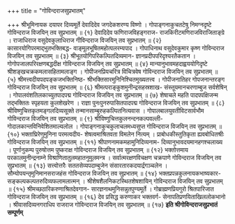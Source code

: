 +++
title = "गोविन्दराजसुप्रभातम्"

+++
श्रीभूमिनायक दयापर दिव्यमूर्ते 
देवादिदेव जगदेकशरण्य विष्णो । 
गोपाङ्गनाकुचतटेषु निमग्नदृष्टे 
गोविन्दराज विजयिन् तव सुप्रभातम् ॥ {१} 
देवादिदेव फणिराजविहङ्गराज- 
राजकिरीटमणिराजविराजिताङ्ग्रे । 
राजाधिराज वसुदेवकुलाधिराज 
गीविन्दराज विजयिन् तव सुप्रभातम् ॥ {२} 
कासारयोगिपरमाद्भुतभक्तिबद्ध- 
वाङ्मूलभूषितमहोत्पलरम्यपाद । 
गोपाधिनाथ वसुदेवकुमार कृष्ण 
गोविन्दराज विजयिन् तव सुप्रभातम् ॥ {३} 
श्रीभूतयोगिपरिकल्पितदिव्यमान- 
ज्ञानप्रदीपपरिदृश्यरतैकतान । 
गोगोपजालपरिरक्षणबद्धदीक्ष 
गोविन्दराज विजयिन् तव सुप्रभातम् ॥ {४} 
मान्यानुभावमहदाह्वययोगिदृष्टे 
श्रीशङ्खचक्रकमलासहितामलाङ्ग । 
गोपीजनप्रियचरित्र विचित्रवेष 
गोविन्दराज विजयिन् तव सुप्रभातम् ॥ {५} 
श्रीमत्त्वदीयपदपङ्कजभक्तिनिष्ठ- 
श्रीभक्तिसारमुनिनिश्चितमुख्यतत्त्व । 
गोपीजनातिहर गोपजनान्तरङ्ग 
गोविन्दराज विजयिन् तव सुप्रभातम् ॥ {६} 
श्रीमत्पराङ्कुशमुनीन्द्रसहस्रशाख- 
संस्तूयमानचरणाम्बुज सर्वशेषिन् । 
गोपालवंशतिलकाच्युतपादपद्म 
गोविन्दराज विजयिन् तव सुप्रभातम् ॥ {७} 
शेषाचले महति पादपपक्षिजन्म 
तद्भक्तितः स्पृहयता कुलशेखरेण । 
राज्ञा पुनःपुनरुपासितपादपद्म 
गोविन्दराज विजयिन् तव सुप्रभातम् ॥ {८} 
श्रीविष्णुचित्तकृतमङ्गलदिव्यसूक्ते 
तन्मानसाम्बुरुहकल्पितनित्यवास । 
गोपालबालयुवतीविटसार्वभौम 
गोविन्दराज विजयिन् तव सुप्रभातम् ॥ {९} 
श्रीविष्णुचित्तकुलनन्दनकल्पवल्ली- 
गोदालकान्तविनिवेशितमाल्यलोल । 
गोपाङ्गनाकुचकुलाचलमध्यसुप्त 
गोविन्दराज विजयिन् तव सुप्रभातम् ॥ {१०} 
भक्ताघ्रिरेणुमुनिना परमत्वदीय- 
शेषत्वमाश्रितवता विमलेन नित्यम् । 
प्राबोधकीस्तुतिकृता ह्यवबोधितश्रीः 
गोविन्दराज विजयिन् तव सुप्रभातम् ॥ {११} 
श्रीपाणनामकमहामुनिदिव्यनाम- 
दिव्यानुभावदयमानहगश्चलाख्य । 
पूर्णानुकम्प पुरुषोत्तम पुष्कराक्ष 
गोविन्दराज विजयिन् तव सुप्रभातम् ॥ {१२} 
भक्तोत्तमाय परकालमुनीन्द्रनाम्ने 
विश्राणितातुलमहातनुमूलमन्त्र । 
सर्वात्मरक्षणविचक्षण चक्रपाणे 
गोविन्दराज विजयिन् तव सुप्रभातम् ॥ {१३} 
सत्त्वोत्तरैः सततसेव्यपदाम्बुजेन 
संसारतारकदयार्द्रगञ्चलेन । 
सौम्योपयन्तृमुनिमानसराजहंस 
गोविन्दराज विजयिन् तव सुप्रभातम् ॥ {१४} 
भक्तप्रपन्नकुलनायकभाष्यकार- 
सङ्कल्पकल्पतरुदिव्यफलामलात्मन् । 
श्रीशेषशैलनिकटस्थितशेषशायिन् 
गोविन्दराज विजयिन् तव सुप्रभातम् ॥ {१५} 
श्रीमच्छठारिकरुणाश्रितदेवगान- 
सारज्ञनाथमुनिसन्नुतपुण्यमूर्ते । 
गोब्राह्मणप्रियगुरो श्रितपारिजात 
गोविन्दराज विजयिन् तव सुप्रभातम् ॥ {१६} 
देव प्रसिद्ध करुणाकर भक्तवर्ग- 
सेनापतिप्रणयिताखिललोकभानो । 
श्रीवासदिव्यनगराधिप राजराज 
गोविन्दराज विजयिन् तव सुप्रभातम् ॥ {१७} 
**इति श्रीगोविन्दराजसुप्रभातं सम्पूर्णम्**
